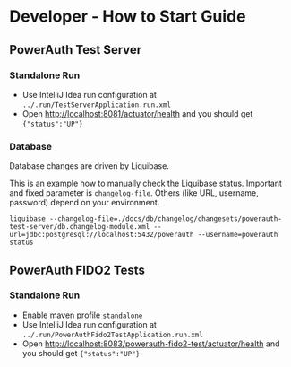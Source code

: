# Developer - How to Start Guide

## PowerAuth Test Server

### Standalone Run

- Use IntelliJ Idea run configuration at `../.run/TestServerApplication.run.xml`
- Open [http://localhost:8081/actuator/health](http://localhost:8081/actuator/health) and you should get `{"status":"UP"}`


### Database

Database changes are driven by Liquibase.

This is an example how to manually check the Liquibase status.
Important and fixed parameter is `changelog-file`.
Others (like URL, username, password) depend on your environment.

```shell
liquibase --changelog-file=./docs/db/changelog/changesets/powerauth-test-server/db.changelog-module.xml --url=jdbc:postgresql://localhost:5432/powerauth --username=powerauth status
```

## PowerAuth FIDO2 Tests

### Standalone Run

- Enable maven profile `standalone`
- Use IntelliJ Idea run configuration at `../.run/PowerAuthFido2TestApplication.run.xml`
- Open [http://localhost:8083/powerauth-fido2-test/actuator/health](http://localhost:8083/powerauth-fido2-test/actuator/health) and you should get `{"status":"UP"}`

